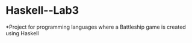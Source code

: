 # Haskell--Lab3

*Project for programming languages  where a Battleship game is created using Haskell
